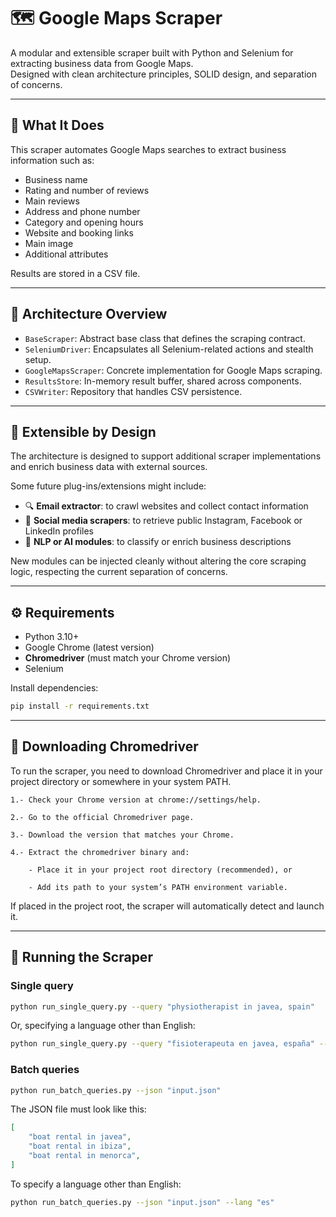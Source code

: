 # 🗺️ Google Maps Scraper

A modular and extensible scraper built with Python and Selenium for extracting business data from Google Maps.  
Designed with clean architecture principles, SOLID design, and separation of concerns.

---

## 🚀 What It Does

This scraper automates Google Maps searches to extract business information such as:

- Business name
- Rating and number of reviews
- Main reviews
- Address and phone number
- Category and opening hours
- Website and booking links
- Main image
- Additional attributes

Results are stored in a CSV file.

---

## 🧱 Architecture Overview

- `BaseScraper`: Abstract base class that defines the scraping contract.
- `SeleniumDriver`: Encapsulates all Selenium-related actions and stealth setup.
- `GoogleMapsScraper`: Concrete implementation for Google Maps scraping.
- `ResultsStore`: In-memory result buffer, shared across components.
- `CSVWriter`: Repository that handles CSV persistence.

---

## 🧩 Extensible by Design

The architecture is designed to support additional scraper implementations and enrich business data with external sources.

Some future plug-ins/extensions might include:

- 🔍 **Email extractor**: to crawl websites and collect contact information
- 📱 **Social media scrapers**: to retrieve public Instagram, Facebook or LinkedIn profiles
- 🧠 **NLP or AI modules**: to classify or enrich business descriptions

New modules can be injected cleanly without altering the core scraping logic, respecting the current separation of concerns.

---

## ⚙️ Requirements

- Python 3.10+
- Google Chrome (latest version)
- **Chromedriver** (must match your Chrome version)
- Selenium

Install dependencies:

```bash
pip install -r requirements.txt
```

---

## 🔧 Downloading Chromedriver

To run the scraper, you need to download Chromedriver and place it in your project directory or somewhere in your system PATH.

    1.- Check your Chrome version at chrome://settings/help.

    2.- Go to the official Chromedriver page.

    3.- Download the version that matches your Chrome.

    4.- Extract the chromedriver binary and:

        - Place it in your project root directory (recommended), or

        - Add its path to your system’s PATH environment variable.

If placed in the project root, the scraper will automatically detect and launch it.

---

## 🧪 Running the Scraper

### Single query

```bash
python run_single_query.py --query "physiotherapist in javea, spain"
```
Or, specifying a language other than English: 

```bash
python run_single_query.py --query "fisioterapeuta en javea, españa" --lang "es"
```
### Batch queries

```bash
python run_batch_queries.py --json "input.json"
```

The JSON file must look like this:

```json
[
    "boat rental in javea",
    "boat rental in ibiza",
    "boat rental in menorca",
]
```

To specify a language other than English: 

```bash
python run_batch_queries.py --json "input.json" --lang "es"
```
